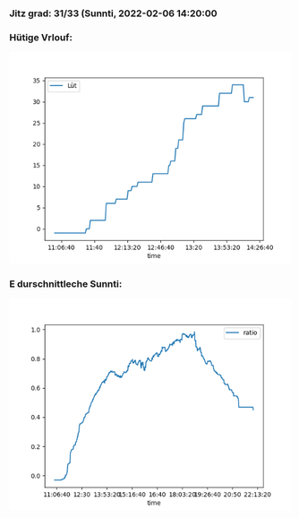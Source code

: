 ### Jitz grad: 31/33 (Sunnti, 2022-02-06 14:20:00

### Hütige Vrlouf:
![Graph](Today.png)

### E durschnittleche Sunnti:
![Graph](Sunnti.png)